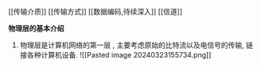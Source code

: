 [[传输介质]]
[[传输方式]]
[[数据编码,待续深入]]
[[信道]]

**物理层的基本介绍**
1. 物理层是计算机网络的第一层 , 主要考虑原始的比特流以及电信号的传输, 链接各种计算机设备. ![[Pasted image 20240323155734.png]]
